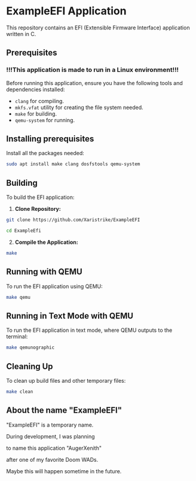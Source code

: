 # ExampleEFI Application

This repository contains an EFI (Extensible Firmware Interface) application written in C.

## Prerequisites

### !!!This application is made to run in a Linux environment!!!

Before running this application, ensure you have the following tools and dependencies installed:

- `clang` for compiling.
- `mkfs.vfat` utility for creating the file system needed.
- `make` for building.
- `qemu-system` for running.

## Installing prerequisites

Install all the packages needed:
```bash
sudo apt install make clang dosfstools qemu-system
```

## Building

To build the EFI application:

1. **Clone Repository:**
```bash
git clone https://github.com/Xaristrike/ExampleEFI
```
```bash
cd ExampleEfi
```
2. **Compile the Application:**
```bash
make
```

## Running with QEMU
To run the EFI application using QEMU:
```bash
make qemu
```

## Running in Text Mode with QEMU
To run the EFI application in text mode, where QEMU outputs to the terminal:
```bash
make qemunographic
```

## Cleaning Up
To clean up build files and other temporary files:
```bash
make clean
```

## About the name "ExampleEFI"

"ExampleEFI" is a temporary name.

During development, I was planning

to name this application "AugerXenith"

after one of my favorite Doom WADs.

Maybe this will happen sometime in the future.